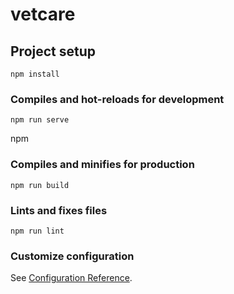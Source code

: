 # vetcare

## Project setup
```
npm install
```

### Compiles and hot-reloads for development
```
npm run serve
```
npm 
### Compiles and minifies for production
```
npm run build
```

### Lints and fixes files
```
npm run lint
```

### Customize configuration
See [Configuration Reference](https://cli.vuejs.org/config/).
